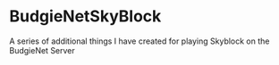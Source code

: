# BudgieNetSkyBlock
A series of additional things I have created for playing Skyblock on the BudgieNet Server
